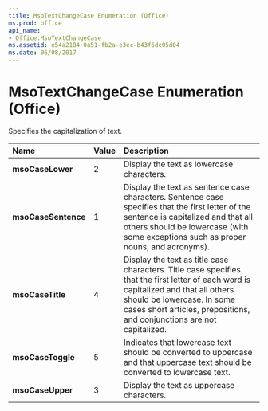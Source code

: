 ```yaml
---
title: MsoTextChangeCase Enumeration (Office)
ms.prod: office
api_name:
- Office.MsoTextChangeCase
ms.assetid: e54a2184-0a51-fb2a-e3ec-b43f6dc05d04
ms.date: 06/08/2017
---
```



# MsoTextChangeCase Enumeration (Office)

Specifies the capitalization of text.



|Name|Value|Description|
|:-----|:-----|:-----|
|**msoCaseLower**|2|Display the text as lowercase characters.|
|**msoCaseSentence**|1|Display the text as sentence case characters. Sentence case specifies that the first letter of the sentence is capitalized and that all others should be lowercase (with some exceptions such as proper nouns, and acronyms).|
|**msoCaseTitle**|4|Display the text as title case characters. Title case specifies that the first letter of each word is capitalized and that all others should be lowercase. In some cases short articles, prepositions, and conjunctions are not capitalized.|
|**msoCaseToggle**|5|Indicates that lowercase text should be converted to uppercase and that uppercase text should be converted to lowercase text. |
|**msoCaseUpper**|3|Display the text as uppercase characters.|

